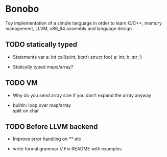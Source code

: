 # Bonobo

Toy implementation of a simple language in order to learn C/C++, memory management, LLVM, x86_64 assembly and language design


## TODO statically typed

* Statements
    var a: int 
    call(a:int, b:str)
    struct foo{
        a: int; 
        b: str;
    }


* Statically typed maps/array?

## TODO VM 

* Why do you send array size if you don't expand the array anyway

* builtin:
    loop over map/array    
    split on char

## TODO Before LLVM backend

* Improve error handling on ** etc

* write formal grammar // Fix README with examples


